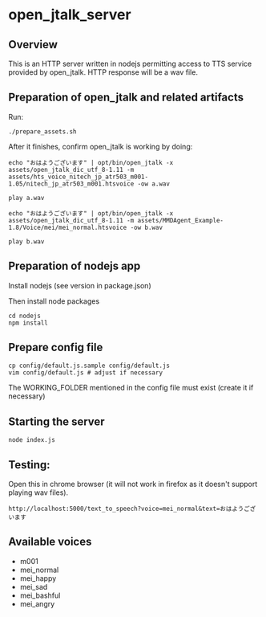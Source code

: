 # open_jtalk_server

## Overview

This is an HTTP server written in nodejs permitting access to TTS service provided by open_jtalk.
HTTP response will be a wav file.

## Preparation of open_jtalk and related artifacts
Run:

```
./prepare_assets.sh
```

After it finishes, confirm open_jtalk is working by doing:
```
echo "おはようございます" | opt/bin/open_jtalk -x assets/open_jtalk_dic_utf_8-1.11 -m assets/hts_voice_nitech_jp_atr503_m001-1.05/nitech_jp_atr503_m001.htsvoice -ow a.wav

play a.wav

echo "おはようございます" | opt/bin/open_jtalk -x assets/open_jtalk_dic_utf_8-1.11 -m assets/MMDAgent_Example-1.8/Voice/mei/mei_normal.htsvoice -ow b.wav

play b.wav 
```

## Preparation of nodejs app

Install nodejs (see version in package.json)

Then install node packages
```
cd nodejs
npm install
```

## Prepare config file
```
cp config/default.js.sample config/default.js
vim config/default.js # adjust if necessary
```
The WORKING_FOLDER mentioned in the config file must exist (create it if necessary)


## Starting the server
```
node index.js
```

## Testing:
Open this in chrome browser (it will not work in firefox as it doesn't support playing wav files).
```
http://localhost:5000/text_to_speech?voice=mei_normal&text=おはようございます
```

## Available voices
  - m001
  - mei_normal
  - mei_happy
  - mei_sad
  - mei_bashful
  - mei_angry

